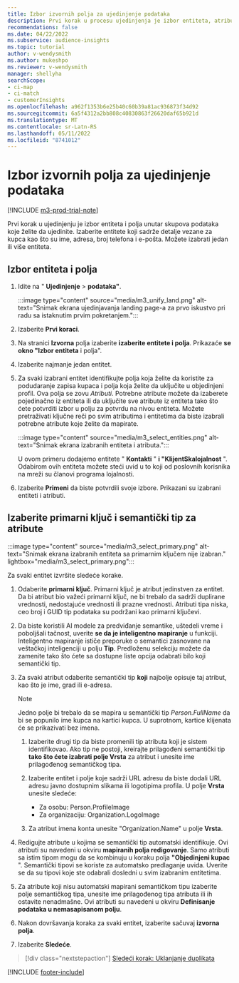 ```yaml
---
title: Izbor izvornih polja za ujedinjenje podataka
description: Prvi korak u procesu ujedinjenja je izbor entiteta, atributa, primarnih ključeva i semantičkih tipova za mapiranje podataka u objedinjeni profil korisnika.
recommendations: false
ms.date: 04/22/2022
ms.subservice: audience-insights
ms.topic: tutorial
author: v-wendysmith
ms.author: mukeshpo
ms.reviewer: v-wendysmith
manager: shellyha
searchScope:
- ci-map
- ci-match
- customerInsights
ms.openlocfilehash: a962f1353b6e25b40c60b39a81ac936873f34d92
ms.sourcegitcommit: 6a5f4312a2bb808c40830863f26620daf65b921d
ms.translationtype: MT
ms.contentlocale: sr-Latn-RS
ms.lasthandoff: 05/11/2022
ms.locfileid: "8741012"
---
```

# <a name="select-source-fields-for-data-unification"></a>Izbor izvornih polja za ujedinjenje podataka

[!INCLUDE [m3-prod-trial-note](includes/m3-prod-trial-note.md)]

Prvi korak u ujedinjenju je izbor entiteta i polja unutar skupova podataka koje želite da ujedinite. Izaberite entitete koji sadrže detalje vezane za kupca kao što su ime, adresa, broj telefona i e-pošta. Možete izabrati jedan ili više entiteta.

## <a name="select-entities-and-fields"></a>Izbor entiteta i polja

1. Idite na " **Ujedinjenje** > **podataka"**.

   :::image type="content" source="media/m3_unify_land.png" alt-text="Snimak ekrana ujedinjavanja landing page-a za prvo iskustvo pri radu sa istaknutim prvim pokretanjem.":::

1. Izaberite **Prvi koraci**.

1. Na stranici **Izvorna** polja izaberite **izaberite entitete i polja**. Prikazaće **se okno "Izbor entiteta** i polja".

1. Izaberite najmanje jedan entitet.

1. Za svaki izabrani entitet identifikujte polja koja želite da koristite za podudaranje zapisa kupaca i polja koja želite da uključite u objedinjeni profil. Ova polja se zovu *Atributi*. Potrebne atribute možete da izaberete pojedinačno iz entiteta ili da uključite sve atribute iz entiteta tako što ćete potvrditi izbor u polju za potvrdu na nivou entiteta. Možete pretraživati ključne reči po svim atributima i entitetima da biste izabrali potrebne atribute koje želite da mapirate.

   :::image type="content" source="media/m3_select_entities.png" alt-text="Snimak ekrana izabranih entiteta i atributa.":::

   U ovom primeru dodajemo entitete " **Kontakti** " **i "KlijentSkalojalnost** ". Odabirom ovih entiteta možete steći uvid u to koji od poslovnih korisnika na mreži su članovi programa lojalnosti.

1. Izaberite **Primeni** da biste potvrdili svoje izbore. Prikazani su izabrani entiteti i atributi.

## <a name="select-primary-key-and-semantic-type-for-attributes"></a>Izaberite primarni ključ i semantički tip za atribute

   :::image type="content" source="media/m3_select_primary.png" alt-text="Snimak ekrana izabranih entiteta sa primarnim ključem nije izabran." lightbox="media/m3_select_primary.png":::

Za svaki entitet izvršite sledeće korake.

1. Odaberite **primarni ključ**. Primarni ključ je atribut jedinstven za entitet. Da bi atribut bio važeći primarni ključ, ne bi trebalo da sadrži duplirane vrednosti, nedostajuće vrednosti ili prazne vrednosti. Atributi tipa niska, ceo broj i GUID tip podataka su podržani kao primarni ključevi.

1. Da biste koristili AI modele za predviđanje semantike, uštedeli vreme i poboljšali tačnost, uverite **se da je inteligentno mapiranje** u funkciji. Inteligentno mapiranje ističe preporuke o semantici zasnovane na veštačkoj inteligenciji u polju **Tip**. Predloženu selekciju možete da zamenite tako što ćete sa dostupne liste opcija odabrati bilo koji semantički tip.

1. Za svaki atribut odaberite semantički tip **koji** najbolje opisuje taj atribut, kao što je ime, grad ili e-adresa.

   > [!NOTE]
   > Jedno polje bi trebalo da se mapira u semantički tip *Person.FullName* da bi se popunilo ime kupca na kartici kupca. U suprotnom, kartice klijenata će se prikazivati bez imena.

   1. Izaberite drugi tip da biste promenili tip atributa koji je sistem identifikovao. Ako tip ne postoji, kreirajte prilagođeni semantički tip **tako što ćete izabrati polje Vrsta** za atribut i unesite ime prilagođenog semantičkog tipa.

   1. Izaberite entitet i polje koje sadrži URL adresu da biste dodali URL adresu javno dostupnim slikama ili logotipima profila. U polje **Vrsta** unesite sledeće:
      - Za osobu: Person.ProfileImage
      - Za organizaciju: Organization.LogoImage

   1. Za atribut imena konta unesite "Organization.Name" u polje **Vrsta**.

1. Redigujte atribute u kojima se semantički tip automatski identifikuje. Ovi atributi su navedeni u okviru **mapiranih polja redigovanje**. Samo atributi sa istim tipom mogu da se kombinuju u koraku polja **"Objedinjeni kupac** ". Semantički tipovi se koriste za automatsko predlaganje uvida. Uverite se da su tipovi koje ste odabrali dosledni u svim izabranim entitetima.

1. Za atribute koji nisu automatski mapirani semantičkom tipu izaberite polje semantičkog tipa, unesite ime prilagođenog tipa atributa ili ih ostavite nenadmašne. Ovi atributi su navedeni u okviru **Definisanje podataka u nemasapisanom polju**.

1. Nakon dovršavanja koraka za svaki entitet, izaberite sačuvaj **izvorna polja**.

1. Izaberite **Sledeće**.

> [!div class="nextstepaction"]
> [Sledeći korak: Uklanjanje duplikata](remove-duplicates.md)

[!INCLUDE [footer-include](includes/footer-banner.md)]
